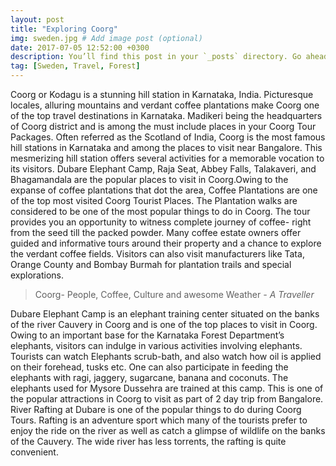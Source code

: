 ```yaml
---
layout: post
title: "Exploring Coorg"
img: sweden.jpg # Add image post (optional)
date: 2017-07-05 12:52:00 +0300
description: You’ll find this post in your `_posts` directory. Go ahead and edit it and re-build the site to see your changes. # Add post description (optional)
tag: [Sweden, Travel, Forest]
---
```

Coorg or Kodagu is a stunning hill station in Karnataka, India. Picturesque locales, alluring mountains and verdant coffee plantations make Coorg one of the top travel destinations in Karnataka. Madikeri being the headquarters of Coorg district and is among the must include places in your Coorg Tour Packages. Often referred as the Scotland of India, Coorg is the most famous hill stations in Karnataka and among the places to visit near Bangalore. This mesmerizing hill station offers several activities for a memorable vocation to its visitors. Dubare Elephant Camp, Raja Seat, Abbey Falls, Talakaveri, and Bhagamandala are the popular places to visit in Coorg.Owing to the expanse of coffee plantations that dot the area, Coffee Plantations are one of the top most visited Coorg Tourist Places. The Plantation walks are considered to be one of the most popular things to do in Coorg. The tour provides you an opportunity to witness complete journey of coffee- right from the seed till the packed powder. Many coffee estate owners offer guided and informative tours around their property and a chance to explore the verdant coffee fields. Visitors can also visit manufacturers like Tata, Orange County and Bombay Burmah for plantation trails and special explorations.

>Coorg- People, Coffee, Culture and awesome Weather  <cite>- A Traveller</cite>

Dubare Elephant Camp is an elephant training center situated on the banks of the river Cauvery in Coorg and is one of the top places to visit in Coorg. Owing to an important base for the Karnataka Forest Department’s elephants, visitors can indulge in various activities involving elephants. Tourists can watch Elephants scrub-bath, and also watch how oil is applied on their forehead, tusks etc. One can also participate in feeding the elephants with ragi, jaggery, sugarcane, banana and coconuts. The elephants used for Mysore Dussehra are trained at this camp. This is one of the popular attractions in Coorg to visit as part of 2 day trip from Bangalore.
River Rafting at Dubare is one of the popular things to do during Coorg Tours. Rafting is an adventure sport which many of the tourists prefer to enjoy the ride on the river as well as catch a glimpse of wildlife on the banks of the Cauvery. The wide river has less torrents, the rafting is quite convenient.
